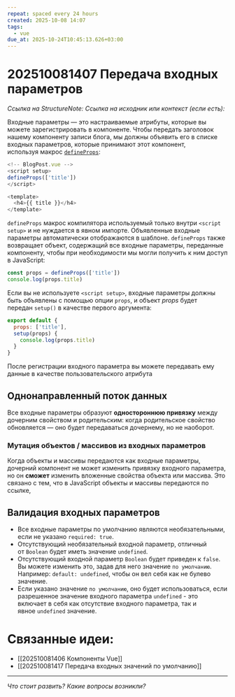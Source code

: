 ```yaml
---
repeat: spaced every 24 hours
created: 2025-10-08 14:07
tags:
  - vue
due_at: 2025-10-24T10:45:13.626+03:00
---
```

# 202510081407 Передача входных параметров

*Ссылка на StructureNote:*
*Ссылка на исходник или контекст (если есть):*

Входные параметры — это настраиваемые атрибуты, которые вы можете зарегистрировать в компоненте. Чтобы передать заголовок нашему компоненту записи блога, мы должны объявить его в списке входных параметров, которые принимают этот компонент, используя макрос [`defineProps`](https://ru.vuejs.org/api/sfc-script-setup.html#defineprops-defineemits):

```js
<!-- BlogPost.vue -->
<script setup>
defineProps(['title'])
</script>

<template>
  <h4>{{ title }}</h4>
</template>
```

`defineProps` макрос компилятора используемый только внутри `<script setup>` и не нуждается в явном импорте. Объявленные входные параметры автоматически отображаются в шаблоне. `defineProps` также возвращает объект, содержащий все входные параметры, переданные компоненту, чтобы при необходимости мы могли получить к ним доступ в JavaScript:

```js
const props = defineProps(['title'])
console.log(props.title)
```

Если вы не используете `<script setup>`, входные параметры должны быть объявлены с помощью опции `props`, и объект _props_ будет передан `setup()` в качестве первого аргумента:

```js
export default {
  props: ['title'],
  setup(props) {
    console.log(props.title)
  }
}
```

После регистрации входного параметра вы можете передавать ему данные в качестве пользовательского атрибута

## Однонаправленный поток данных

Все входные параметры образуют **одностороннюю привязку** между дочерним свойством и родительским: когда родительское свойство обновляется — оно будет передаваться дочернему, но не наоборот.

### Мутация объектов / массивов из входных параметров

Когда объекты и массивы передаются как входные параметры, дочерний компонент не может изменить привязку входного параметра, но он **сможет** изменить вложенные свойства объекта или массива. Это связано с тем, что в JavaScript объекты и массивы передаются по ссылке,

## Валидация входных параметров

- Все входные параметры по умолчанию являются необязательными, если не указано `required: true`.
- Отсутствующий необязательный входной параметр, отличный от `Boolean` будет иметь значение `undefined`.
- Отсутствующий входной параметр `Boolean` будет приведен к `false`. Вы можете изменить это, задав для него значение `по умолчанию`. Например: `default: undefined`, чтобы он вел себя как не булево значение.
- Если указано значение `по умолчанию`, оно будет использоваться, если разрешенное значение входного параметра `undefined` - это включает в себя как отсутствие входного параметра, так и явное `undefined` значение.

# Связанные идеи:

* [[202510081406 Компоненты Vue]]
* [[202510081417 Передача входных значений по умолчанию]]

---

*Что стоит развить? Какие вопросы возникли?*

